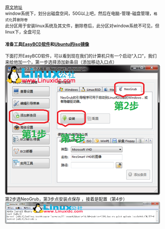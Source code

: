 [原文地址](http://www.linuxidc.com/Linux/2014-04/100369.htm)  
window系统下，划分出磁盘空间，50G以上吧，然后在电脑-管理-磁盘管理，`格式化`并`删除卷`  
此分区用于安装linux系统及其文件，删除卷后，此分区对window系统不可见，但linux下，全盘可见
#### 准备工具[EasyBCD软件](http://easybcd.soft32.com/free-download/)和[Ubuntu的iso镜像](http://www.linuxidc.com/Linux/2014-04/100352.htm)
下面打开EasyBCD软件，可以看到现在我们的计算机只有一个启动“入口”，我们来给他加一个，第一步选择添加新条目（添加移动入口点）
![img](https://raw.githubusercontent.com/brucecham/images/master/raw/ubuntu/1.png)
第2步选NeoGrub，第3步点安装点保存 ，接着是配置（第4步）
![img](https://raw.githubusercontent.com/brucecham/images/master/raw/ubuntu/2.png)
